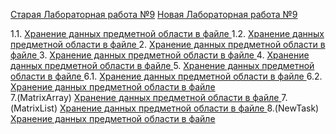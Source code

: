 <a href="https://vk.com/doc-78641724_379302312?hash=0839661415cebb4487&dl=87a7444ce00b755c37">Старая Лабораторная работа №9</a>
<a href="https://vk.com/doc4251540_544686677?hash=c29845a8725fcabee1&dl=06fd52fd53af176909">Новая Лабораторная работа №9</a>


1.1. <a href="https://github.com/Maxim22052002/Lab9/tree/master/Number1.1(9)">Хранение данных предметной области в файле </a>
1.2. <a href="https://github.com/Maxim22052002/Lab9/tree/master/Number1.2(9)">Хранение данных предметной области в файле </a>
2. <a href="https://github.com/Maxim22052002/Lab9/tree/master/Number2(9)">Хранение данных предметной области в файле </a>
3. <a href="https://github.com/Maxim22052002/Lab9/tree/master/Number3(9)">Хранение данных предметной области в файле </a>
4. <a href="https://github.com/Maxim22052002/Lab9/tree/master/Number4(9)">Хранение данных предметной области в файле </a>
5. <a href="https://github.com/Maxim22052002/Lab9/tree/master/Number5(9)">Хранение данных предметной области в файле </a>
6.1. <a href="https://github.com/Maxim22052002/Lab9/tree/master/Number6.1(9)">Хранение данных предметной области в файле </a>
6.2. <a href="https://github.com/Maxim22052002/Lab9/tree/master/Number6.2(9)">Хранение данных предметной области в файле </a>  
7.(MatrixArray) <a href="https://github.com/Maxim22052002/Lab9/tree/master/HomeTask(MatrixArray)">Хранение данных предметной области в файле </a>
7.(MatrixList) <a href="https://github.com/Maxim22052002/Lab9/tree/master/HomeWork(MatrixList)">Хранение данных предметной области в файле </a>
8.(NewTask) <a href="https://github.com/Maxim22052002/Lab9/tree/master/Number(NewTask)">Хранение данных предметной области в файле </a>
